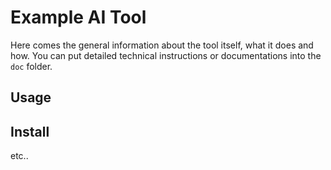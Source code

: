 # Example AI Tool

Here comes the general information about the tool itself, what it does and how. You can put detailed technical instructions or documentations into the `doc` folder.

## Usage

## Install

etc..